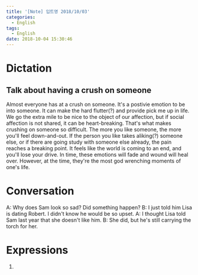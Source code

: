 ```yaml
---
title: '[Note] 입트영 2018/10/03'
categories:
  - English
tags:
  - English
date: 2018-10-04 15:30:46
---
```


# Dictation

## Talk about having a crush on someone

Almost everyone has at a crush on someone. It's a postivie emotion to be into someone. It can make the hard flutter(?) and provide pick me up in life. We go the extra mile to be nice to the object of our affection, but if social affection is not shared, it can be heart-breaking. That's what makes crushing on someone so difficult. The more you like someone, the more you'll feel down-and-out. If the person you like takes aliking(?) someone else, or if there are going study with someone else already, the pain reaches a breaking point. It feels like the world is coming to an end, and you'll lose your drive. In time, these emotions will fade and wound will heal over. However, at the time, they're the most god wrenching moments of one's life. 

# Conversation

A: Why does Sam look so sad? Did something happen?
B: I just told him Lisa is dating Robert. I didn't know he would be so upset.
A: I thought Lisa told Sam last year that she doesn't like him.
B: She did, but he's still carrying the torch for her.

# Expressions

1.